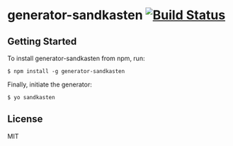 # generator-sandkasten [![Build Status](https://secure.travis-ci.org/kwakayama/generator-sandkasten.png?branch=master)](https://travis-ci.org/kwakayama/generator-sandkasten)

## Getting Started

To install generator-sandkasten from npm, run:

```
$ npm install -g generator-sandkasten
```

Finally, initiate the generator:

```
$ yo sandkasten
```

## License

MIT
